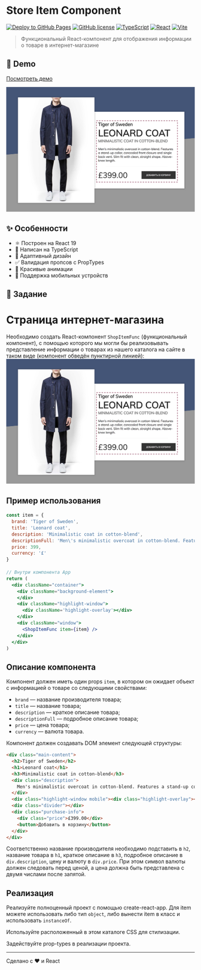 # Store Item Component

[![Deploy to GitHub Pages](https://github.com/backsty/store-func/actions/workflows/deploy.yml/badge.svg)](https://github.com/backsty/store-func/actions/workflows/deploy.yml)
[![GitHub license](https://img.shields.io/badge/license-MIT-blue.svg)](LICENSE)
[![TypeScript](https://img.shields.io/badge/TypeScript-5.2-blue?logo=typescript)](https://www.typescriptlang.org/)
[![React](https://img.shields.io/badge/React-19.0-blue?logo=react)](https://reactjs.org/)
[![Vite](https://img.shields.io/badge/Vite-5.0-blue?logo=vite)](https://vitejs.dev/)

> Функциональный React-компонент для отображения информации о товаре в интернет-магазине

## 🚀 Demo

[Посмотреть демо](https://backsty.github.io/store-func/)

![Превью проекта](./src/assets/img/preview.png)

## ✨ Особенности

- ⚛️ Построен на React 19
- 📘 Написан на TypeScript
- 🎨 Адаптивный дизайн
- ✅ Валидация пропсов с PropTypes
- 🔄 Красивые анимации
- 📱 Поддержка мобильных устройств

## 📑 Задание


Страница интернет-магазина
===

Необходимо создать React-компонент `ShopItemFunc` (функциональный компонент), с помощью которого мы могли бы реализовывать представление информации о товарах из нашего каталога на сайте в таком виде (компонент обведён пунктирной линией):
![Внешний вид страницы после реализации компонента](./src/assets/img/preview.png)

## Пример использования
```jsx
const item = {
  brand: 'Tiger of Sweden',
  title: 'Leonard coat',
  description: 'Minimalistic coat in cotton-blend',
  descriptionFull: 'Men\'s minimalistic overcoat in cotton-blend. Features a stand-up collar, concealed front closure and single back vent. Slim fit with clean, straight shape. Above-knee length.',
  price: 399,
  currency: '£'
}

// Внутри компонента App
return (
  <div className="container">
    <div className="background-element">
    </div>
    <div className="highlight-window">
      <div className='highlight-overlay'></div>
    </div>
    <div className="window">
      <ShopItemFunc item={item} />
    </div>
  </div>
)
```

## Описание компонента

Компонент должен иметь один props `item`, в котором он ожидает объект с информацией о товаре со следующими свойствами:
- `brand` — название производителя товара;
- `title` — название товара;
- `description` — краткое описание товара;
- `descriptionFull` — подробное описание товара;
- `price` — цена товара;
- `currency` — валюта товара.

Компонент должен создавать DOM элемент следующей структуры:
```html
<div class="main-content">
  <h2>Tiger of Sweden</h2>
  <h1>Leonard coat</h1>
  <h3>Minimalistic coat in cotton-blend</h3>
  <div class="description">
    Men's minimalistic overcoat in cotton-blend. Features a stand-up collar, concealed front closure and single back vent. Slim fit with clean, straight shape. Above-knee length.
  </div>
  <div class="highlight-window mobile"><div class="highlight-overlay"></div></div>
  <div class="divider"></div>
  <div class="purchase-info">
    <div class="price">£399.00</div>
    <button>Добавить в корзину</button>
  </div>
</div>
```

Соответственно название производителя необходимо подставить в `h2`, название товара в `h1`, краткое описание в `h3`, подробное описание в `div.description`, цену и валюту в `div.price`. При этом символ валюты должен следовать перед ценой, а цена должна быть представлена с двумя числами после запятой.

## Реализация

Реализуйте полноценный проект с помощью create-react-app. Для item можете использовать либо тип `object`, либо вынести item в класс и использовать `instanceOf`.

Используйте расположенный в этом каталоге CSS для стилизации.

Задействуйте prop-types в реализации проекта.


---
Сделано с ❤️ и React
